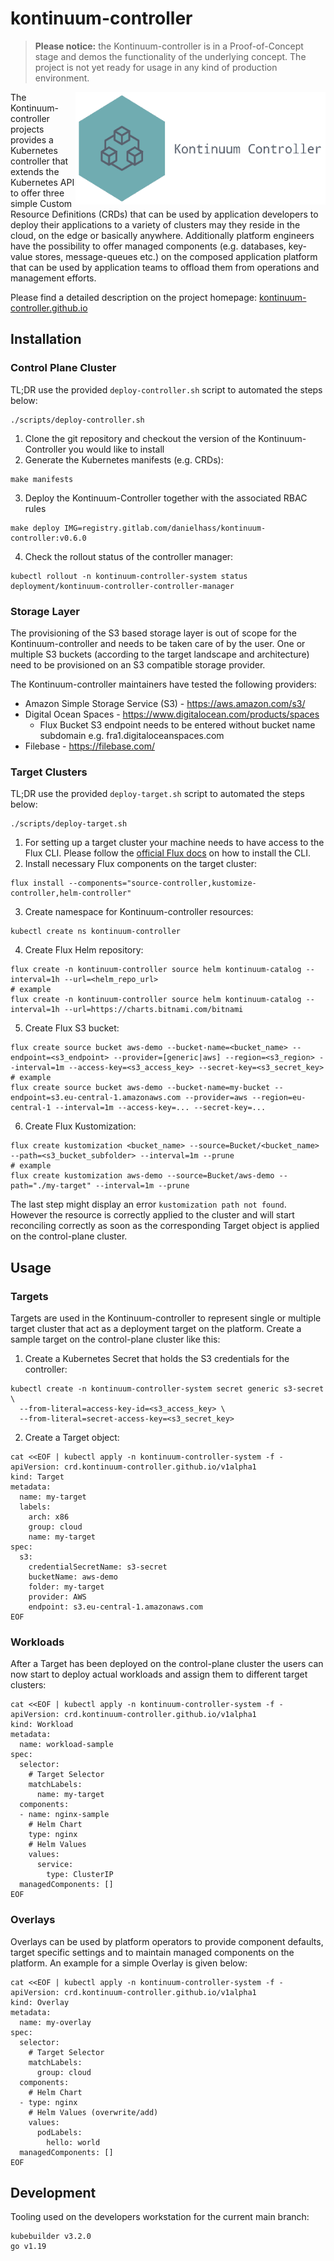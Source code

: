 # kontinuum-controller

> **Please notice:** the Kontinuum-controller is in a Proof-of-Concept stage and demos the functionality of the underlying concept. The project is not yet ready for usage in any kind of production environment.

<a href="https://kontinuum-controller.github.io/">
    <img align="right" width="400" height="180" src="img/logo_transparent.png" alt="kontinuum-controller logo">
</a>

The Kontinuum-controller projects provides a Kubernetes controller that extends the Kubernetes API to offer three simple Custom Resource Definitions (CRDs) that can be used by application developers to deploy their applications to a variety of clusters may they reside in the cloud, on the edge or basically anywhere. Additionally platform engineers have the possibility to offer managed components (e.g. databases, key-value stores, message-queues etc.) on the composed application platform that can be used by application teams to offload them from operations and management efforts.

Please find a detailed description on the project homepage: [kontinuum-controller.github.io](https://kontinuum-controller.github.io/)

## Installation

### Control Plane Cluster

TL;DR use the provided `deploy-controller.sh` script to automated the steps below:
```
./scripts/deploy-controller.sh
```

1. Clone the git repository and checkout the version of the Kontinuum-Controller you would like to install
2. Generate the Kubernetes manifests (e.g. CRDs):
```
make manifests
```
3. Deploy the Kontinuum-Controller together with the associated RBAC rules
```
make deploy IMG=registry.gitlab.com/danielhass/kontinuum-controller:v0.6.0
```
4. Check the rollout status of the controller manager:
```
kubectl rollout -n kontinuum-controller-system status deployment/kontinuum-controller-controller-manager
```

### Storage Layer

The provisioning of the S3 based storage layer is out of scope for the Kontinuum-controller and needs to be taken care of by the user. One or multiple S3 buckets (according to the target landscape and architecture) need to be provisioned on an S3 compatible storage provider.

The Kontinuum-controller maintainers have tested the following providers:
- Amazon Simple Storage Service (S3) - https://aws.amazon.com/s3/
- Digital Ocean Spaces - https://www.digitalocean.com/products/spaces
  - Flux Bucket S3 endpoint needs to be entered without bucket name subdomain e.g. fra1.digitaloceanspaces.com
- Filebase - https://filebase.com/

### Target Clusters

TL;DR use the provided `deploy-target.sh` script to automated the steps below:
```
./scripts/deploy-target.sh
```

1. For setting up a target cluster your machine needs to have access to the Flux CLI. Please follow the [official Flux docs](https://fluxcd.io/docs/cmd/) on how to install the CLI.
2. Install necessary Flux components on the target cluster:
```
flux install --components="source-controller,kustomize-controller,helm-controller"
```
3. Create namespace for Kontinuum-controller resources:
```
kubectl create ns kontinuum-controller
```
4. Create Flux Helm repository:
```
flux create -n kontinuum-controller source helm kontinuum-catalog --interval=1h --url=<helm_repo_url>
# example
flux create -n kontinuum-controller source helm kontinuum-catalog --interval=1h --url=https://charts.bitnami.com/bitnami
```
5. Create Flux S3 bucket:
```
flux create source bucket aws-demo --bucket-name=<bucket_name> --endpoint=<s3_endpoint> --provider=[generic|aws] --region=<s3_region> --interval=1m --access-key=<s3_access_key> --secret-key=<s3_secret_key>
# example
flux create source bucket aws-demo --bucket-name=my-bucket --endpoint=s3.eu-central-1.amazonaws.com --provider=aws --region=eu-central-1 --interval=1m --access-key=... --secret-key=...
```
6. Create Flux Kustomization:
```
flux create kustomization <bucket_name> --source=Bucket/<bucket_name> --path=<s3_bucket_subfolder> --interval=1m --prune
# example
flux create kustomization aws-demo --source=Bucket/aws-demo --path="./my-target" --interval=1m --prune
```

The last step might display an error `kustomization path not found`. However the resource is correctly applied to the cluster and will start reconciling correctly as soon as the corresponding Target object is applied on the control-plane cluster.

## Usage

### Targets

Targets are used in the Kontinuum-controller to represent single or multiple target cluster that act as a deployment target on the platform. Create a sample target on the control-plane cluster like this:

1. Create a Kubernetes Secret that holds the S3 credentials for the controller:
```
kubectl create -n kontinuum-controller-system secret generic s3-secret \
  --from-literal=access-key-id=<s3_access_key> \
  --from-literal=secret-access-key=<s3_secret_key>
```

2. Create a Target object:
```
cat <<EOF | kubectl apply -n kontinuum-controller-system -f -
apiVersion: crd.kontinuum-controller.github.io/v1alpha1
kind: Target
metadata:
  name: my-target
  labels:
    arch: x86
    group: cloud
    name: my-target
spec:
  s3:
    credentialSecretName: s3-secret
    bucketName: aws-demo
    folder: my-target
    provider: AWS
    endpoint: s3.eu-central-1.amazonaws.com
EOF
```

### Workloads

After a Target has been deployed on the control-plane cluster the users can now start to deploy actual workloads and assign them to different target clusters:

```
cat <<EOF | kubectl apply -n kontinuum-controller-system -f -
apiVersion: crd.kontinuum-controller.github.io/v1alpha1
kind: Workload
metadata:
  name: workload-sample
spec:
  selector:
    # Target Selector
    matchLabels:
      name: my-target
  components:
  - name: nginx-sample
    # Helm Chart
    type: nginx
    # Helm Values
    values:
      service:
        type: ClusterIP
  managedComponents: []
EOF
```

### Overlays

Overlays can be used by platform operators to provide component defaults, target specific settings and to maintain managed components on the platform. An example for a simple Overlay is given below:

```
cat <<EOF | kubectl apply -n kontinuum-controller-system -f -
apiVersion: crd.kontinuum-controller.github.io/v1alpha1
kind: Overlay
metadata:
  name: my-overlay
spec:
  selector:
    # Target Selector
    matchLabels:
      group: cloud
  components:
    # Helm Chart
  - type: nginx
    # Helm Values (overwrite/add)
    values:
      podLabels:
        hello: world
  managedComponents: []
EOF
```

## Development

Tooling used on the developers workstation for the current main branch:
```
kubebuilder v3.2.0
go v1.19
```
